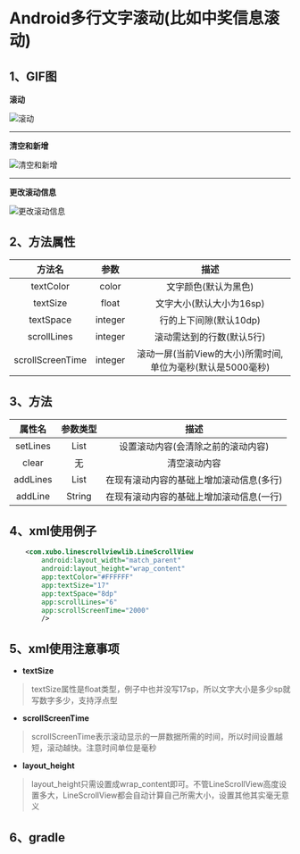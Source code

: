 # Android多行文字滚动(比如中奖信息滚动)

## 1、GIF图
**滚动**

![滚动](https://github.com/pirrip90/LineScrollView/blob/master/screen/screen1.gif)

------

**清空和新增**

![清空和新增](https://github.com/pirrip90/LineScrollView/blob/master/screen/screen2.gif)

------

**更改滚动信息**

![更改滚动信息](https://github.com/pirrip90/LineScrollView/blob/master/screen/screen3.gif)


## 2、方法属性
|方法名|参数|描述|
|:---:|:---:|:---:|
| textColor | color |文字颜色(默认为黑色)
| textSize | float |文字大小(默认大小为16sp)
| textSpace | integer |行的上下间隙(默认10dp)
| scrollLines | integer |滚动需达到的行数(默认5行)
| scrollScreenTime | integer |滚动一屏(当前View的大小)所需时间,单位为毫秒(默认是5000毫秒)

## 3、方法
|属性名|参数类型|描述|
|:---:|:---:|:---:|
| setLines | List<String> |设置滚动内容(会清除之前的滚动内容)
| clear | 无  |清空滚动内容
| addLines | List<String> |在现有滚动内容的基础上增加滚动信息(多行)
| addLine | String |在现有滚动内容的基础上增加滚动信息(一行)

## 4、xml使用例子
```xml
    <com.xubo.linescrollviewlib.LineScrollView
        android:layout_width="match_parent"
        android:layout_height="wrap_content"
        app:textColor="#FFFFFF"
        app:textSize="17"
        app:textSpace="8dp"
        app:scrollLines="6"
        app:scrollScreenTime="2000"
        />
```
## 5、xml使用注意事项
- **textSize**
>textSize属性是float类型，例子中也并没写17sp，所以文字大小是多少sp就写数字多少，支持浮点型
- **scrollScreenTime**
>scrollScreenTime表示滚动显示的一屏数据所需的时间，所以时间设置越短，滚动越快。注意时间单位是毫秒
- **layout_height**
>layout_height只需设置成wrap_content即可。不管LineScrollView高度设置多大，LineScrollView都会自动计算自己所需大小，设置其他其实毫无意义

## 6、gradle
